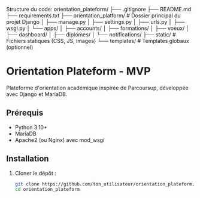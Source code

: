 Structure du code:
orientation_plateform/
├── .gitignore
├── README.md
├── requirements.txt
├── orientation_platform/      # Dossier principal du projet Django
│   ├── manage.py
│   ├── settings.py
│   ├── urls.py
│   ├── wsgi.py
│   └── apps/
│       ├── accounts/
│       ├── formations/
│       ├── voeux/
│       ├── dashboard/
│       ├── diplomes/
│       └── notifications/
├── static/                    # Fichiers statiques (CSS, JS, images)
└── templates/                 # Templates globaux (optionnel)



# Orientation Plateform - MVP

Plateforme d'orientation académique inspirée de Parcoursup, développée avec Django et MariaDB.

## Prérequis
- Python 3.10+
- MariaDB
- Apache2 (ou Nginx) avec mod_wsgi

## Installation
1. Cloner le dépôt :
   ```bash
   git clone https://github.com/ton_utilisateur/orientation_plateform.git
   cd orientation_plateform
